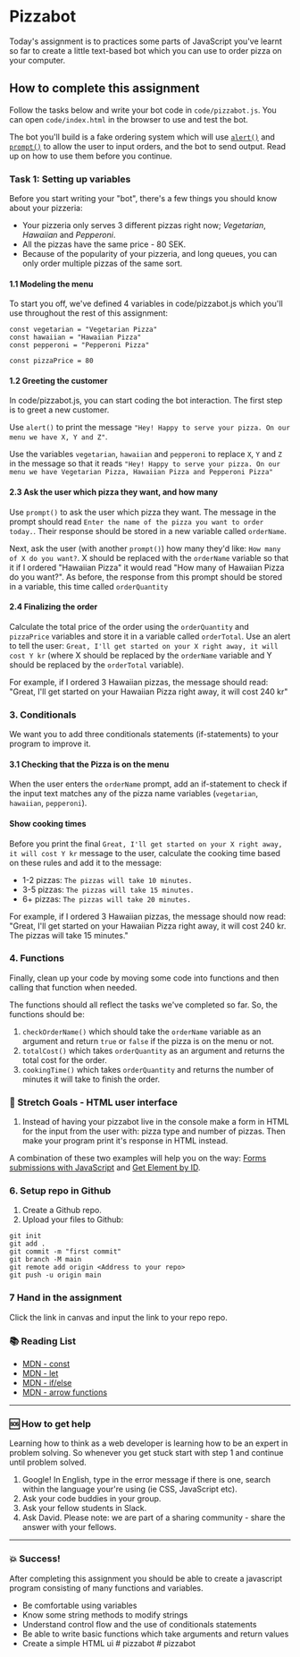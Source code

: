 # Pizzabot

Today's assignment is to practices some parts of JavaScript you've learnt so far to create a little text-based bot which you can use to order pizza on your computer.

## How to complete this assignment

Follow the tasks below and write your bot code in `code/pizzabot.js`. You can open `code/index.html` in the browser to use and test the bot.

The bot you'll build is a fake ordering system which will use [`alert()`](https://www.w3schools.com/jsref/met_win_alert.asp) and [`prompt()`](https://www.w3schools.com/jsref/met_win_prompt.asp) to allow the user to input orders, and the bot to send output. Read up on how to use them before you continue.

### Task 1: Setting up variables

Before you start writing your "bot", there's a few things you should know about your pizzeria:

- Your pizzeria only serves 3 different pizzas right now; _Vegetarian_, _Hawaiian_ and _Pepperoni_.
- All the pizzas have the same price - 80 SEK.
- Because of the popularity of your pizzeria, and long queues, you can only order multiple pizzas of the same sort.

#### 1.1 Modeling the menu

To start you off, we've defined 4 variables in code/pizzabot.js which you'll use throughout the rest of this assignment:

```
const vegetarian = "Vegetarian Pizza"
const hawaiian = "Hawaiian Pizza"
const pepperoni = "Pepperoni Pizza"

const pizzaPrice = 80
```

#### 1.2 Greeting the customer

In code/pizzabot.js, you can start coding the bot interaction. The first step is to greet a new customer.

Use `alert()` to print the message `"Hey! Happy to serve your pizza. On our menu we have X, Y and Z"`.

Use the variables `vegetarian`, `hawaiian` and `pepperoni` to replace `X`, `Y` and `Z` in the message so that it reads `"Hey! Happy to serve your pizza. On our menu we have Vegetarian Pizza, Hawaiian Pizza and Pepperoni Pizza"`

#### 2.3 Ask the user which pizza they want, and how many

Use `prompt()` to ask the user which pizza they want. The message in the prompt should read `Enter the name of the pizza you want to order today.`. Their response should be stored in a new variable called `orderName`.

Next, ask the user (with another `prompt()`) how many they'd like: `How many of X do you want?`. X should be replaced with the `orderName` variable so that it if I ordered "Hawaiian Pizza" it would read "How many of Hawaiian Pizza do you want?". As before, the response from this prompt should be stored in a variable, this time called `orderQuantity`

#### 2.4 Finalizing the order

Calculate the total price of the order using the `orderQuantity` and `pizzaPrice` variables and store it in a variable called `orderTotal`. Use an alert to tell the user: `Great, I'll get started on your X right away, it will cost Y kr` (where X should be replaced by the `orderName` variable and Y should be replaced by the `orderTotal` variable).

For example, if I ordered 3 Hawaiian pizzas, the message should read: "Great, I'll get started on your Hawaiian Pizza right away, it will cost 240 kr"

### 3. Conditionals

We want you to add three conditionals statements (if-statements) to your program to improve it.

#### 3.1 Checking that the Pizza is on the menu

When the user enters the `orderName` prompt, add an if-statement to check if the input text matches any of the pizza name variables (`vegetarian`, `hawaiian`, `pepperoni`).

#### Show cooking times

Before you print the final `Great, I'll get started on your X right away, it will cost Y kr` message to the user, calculate the cooking time based on these rules and add it to the message:

- 1-2 pizzas: `The pizzas will take 10 minutes.`
- 3-5 pizzas: `The pizzas will take 15 minutes.`
- 6+ pizzas: `The pizzas will take 20 minutes.`

For example, if I ordered 3 Hawaiian pizzas, the message should now read: "Great, I'll get started on your Hawaiian Pizza right away, it will cost 240 kr. The pizzas will take 15 minutes."

### 4. Functions

Finally, clean up your code by moving some code into functions and then calling that function when needed.

The functions should all reflect the tasks we've completed so far. So, the functions should be:

1. `checkOrderName()` which should take the `orderName` variable as an argument and return `true` or `false` if the pizza is on the menu or not.
1. `totalCost()` which takes `orderQuantity` as an argument and returns the total cost for the order.
1. `cookingTime()` which takes `orderQuantity` and returns the number of minutes it will take to finish the order.

### :runner: Stretch Goals - HTML user interface

1. Instead of having your pizzabot live in the console make a form in HTML for the input from the user with: pizza type and number of pizzas. Then make your program print it's response in HTML instead.

A combination of these two examples will help you on the way: [Forms submissions with JavaScript](https://www.w3schools.com/js/tryit.asp?filename=tryjs_form_submit) and [Get Element by ID](https://www.w3schools.com/js/exercise.asp?filename=exercise_arrays4).

### 6. Setup repo in Github

1. Create a Github repo.
2. Upload your files to Github:

```
git init
git add .
git commit -m "first commit"
git branch -M main
git remote add origin <Address to your repo>
git push -u origin main
```

### 7 Hand in the assignment

Click the link in canvas and input the link to your repo repo.

### :books: Reading List

- [MDN - const](https://developer.mozilla.org/en-US/docs/Web/JavaScript/Reference/Statements/const)
- [MDN - let](https://developer.mozilla.org/en-US/docs/Web/JavaScript/Reference/Statements/let)
- [MDN - if/else](https://developer.mozilla.org/en-US/docs/Web/JavaScript/Reference/Statements/if...else)
- [MDN - arrow functions](https://developer.mozilla.org/en-US/docs/Web/JavaScript/Reference/Functions/Arrow_functions)

---

### :sos: How to get help

Learning how to think as a web developer is learning how to be an expert in problem solving. So whenever you get stuck start with step 1 and continue until problem solved.

1. Google! In English, type in the error message if there is one, search within the language your're using (ie CSS, JavaScript etc).
2. Ask your code buddies in your group.
3. Ask your fellow students in Slack.
4. Ask David. Please note: we are part of a sharing community - share the answer with your fellows.

---

### :boom: Success!

After completing this assignment you should be able to create a javascript program consisting of many functions and variables.

- Be comfortable using variables
- Know some string methods to modify strings
- Understand control flow and the use of conditionals statements
- Be able to write basic functions which take arguments and return values
- Create a simple HTML ui
#   p i z z a b o t  
 #   p i z z a b o t  
 